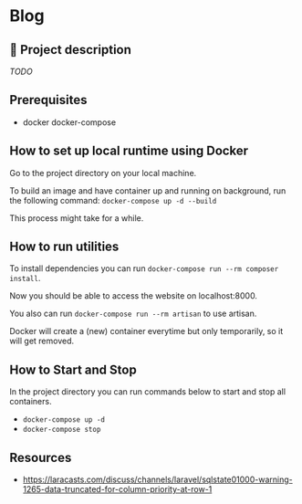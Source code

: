 # Blog

## 📖 Project description

*TODO*


## Prerequisites

* docker docker-compose


## How to set up local runtime using Docker

Go to the project directory on your local machine.

To build an image and have container up and running on background, run the following command: `docker-compose up -d --build`

This process might take for a while.

## How to run utilities

To install dependencies you can run `docker-compose run --rm composer install`.

Now you should be able to access the website on localhost:8000.

You also can run `docker-compose run --rm artisan` to use artisan.

Docker will create a (new) container everytime but only temporarily, so it will get removed.

## How to Start and Stop

In the project directory you can run commands below to start and stop all containers.

- `docker-compose up -d`
- `docker-compose stop`

## Resources

- https://laracasts.com/discuss/channels/laravel/sqlstate01000-warning-1265-data-truncated-for-column-priority-at-row-1